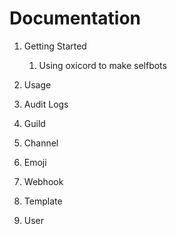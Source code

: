 # Documentation

1. Getting Started
    1. Using oxicord to make selfbots

1. Usage 

1. Audit Logs
1. Guild
1. Channel
1. Emoji
1. Webhook
1. Template
1. User

